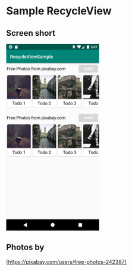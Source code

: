 # Sample RecycleView

## Screen short

<img src="https://github.com/kiwsan/android-recycle-view-sample/blob/master/screenshot_1567937278.png" width="250">

## Photos by

[https://pixabay.com/users/free-photos-242387]
